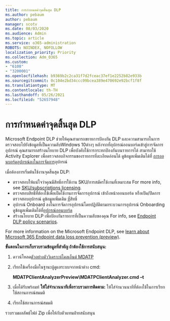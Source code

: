 ```yaml
---
title: การกําหนดค่าจุดสิ้นสุด DLP
ms.author: pebaum
author: pebaum
manager: scotv
ms.date: 08/03/2020
ms.audience: Admin
ms.topic: article
ms.service: o365-administration
ROBOTS: NOINDEX, NOFOLLOW
localization_priority: Priority
ms.collection: Adm_O365
ms.custom:
- "6108"
- "3200001"
ms.openlocfilehash: b9369b2c2ca31f7d2fceac37ef1e2252b82e933b
ms.sourcegitcommit: 0c104e2bd34ccc09bcea389e470692e92bcf1f8f
ms.translationtype: MT
ms.contentlocale: th-TH
ms.lasthandoff: 05/26/2021
ms.locfileid: "52657948"
---
```

# <a name="configure-endpoint-dlp"></a>การกําหนดค่าจุดสิ้นสุด DLP

Microsoft Endpoint DLP ช่วยให้คุณสามารถขยายการป้องกัน DLP และความสามารถในการตรวจสอบไปยังข้อมูลที่เป็นความลับWindows 10ต่างๆ หลังจากที่อุปกรณ์ออนบอร์ดเข้าสู่การจัดการอุปกรณ์ คุณสามารถสร้างนโยบาย DLP เพื่อบังคับใช้การกระทกป้องกันบนรายการได้ สามารถใช้ Activity Explorer เพื่อตรวจสอบกิจกรรมของรายการที่ละเอียดอ่อนได้ ดูข้อมูลเพิ่มเติมได้ที่ [การออนบอร์ดอุปกรณ์ลงในการจัดการ](/microsoft-365/compliance/endpoint-dlp-getting-started#onboarding-devices-into-device-management)อุปกรณ์  

เมื่อต้องการเริ่มต้นใช้งานจุดสิ้นสุด DLP:

- ตรวจสอบให้แน่ใจว่าคุณมีสิทธิ์การใช้งาน SKU/การสมัครใช้งานที่เหมาะสม For more info, see [SKU/subscriptions licensing](/microsoft-365/compliance/endpoint-dlp-getting-started#skusubscriptions-licensing).
- ตรวจสอบสิทธิ์ที่ต้องใช้เพื่อเปิดใช้งานการจัดการอุปกรณ์ เข้าถึงหน้าออนบอร์ด หรือเปิด/ปิดการตรวจสอบอุปกรณ์ ดูข้อมูลเพิ่มเติม [ที่](/microsoft-365/compliance/endpoint-dlp-getting-started#permissions)สิทธิ์
- อุปกรณ์ Onboard ลงในการจัดการอุปกรณ์โดยปฏิบัติตามกระบวนการอุปกรณ์ Onboarding ดูข้อมูลเพิ่มเติมได้ที่[อุปกรณ์ออนบอร์ด](/microsoft-365/compliance/endpoint-dlp-getting-started#onboarding-devices) 
- สร้างนโยบาย DLP เพื่อป้องกันรายการที่เป็นความลับของคุณ For info, see [Endpoint DLP policy scenarios](/microsoft-365/compliance/endpoint-dlp-using?view=o365-worldwide#endpoint-dlp-policy-scenarios).

For more information on the Microsoft Endpoint DLP, see [learn about Microsoft 365 Endpoint data loss prevention (preview)](/microsoft-365/compliance/endpoint-dlp-learn-about).

**ขั้นตอนในการเก็บรวบรวมข้อมูลที่สําคัญ ถ้าต้องใช้การสนับสนุน:**

1. ดาวน์โหลด[ตัวอย่างตัววิเคราะห์ไคลเอ็นต์ MDATP](https://aka.ms/betamdatpanalyzer)
1. เรียกใช้เครื่องมือในฐานะผู้ดูแลระบบจากหน้าต่าง cmd:

    **MDATPClientAnalyzerPreview\MDATPClientAnalyzer.cmd –t**

1. เมื่อได้รับพร้อมท์ **ให้ใส่จํานวนนาทีเพื่อรวบรวมการติดตาม:** ให้ใส่จํานวนนาทีที่ต้องใช้ในการเรียกใช้สถานการณ์สมมติ
1. เรียกใช้สถานการณ์สมมติ

รวบรวมผลลัพธ์ไฟล์ Zip เพื่อให้กับตัวแทนฝ่ายสนับสนุน

